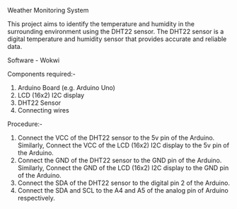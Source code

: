 Weather Monitoring System

This project aims to identify the temperature and humidity in the surrounding environment using the DHT22 sensor. The DHT22 sensor is a digital temperature and humidity sensor that provides accurate and reliable data.

Software - Wokwi

Components required:-
1. Arduino Board (e.g. Arduino Uno)
2. LCD (16x2) I2C display
3. DHT22 Sensor
4. Connecting wires

Procedure:-
1. Connect the VCC of the DHT22 sensor to the 5v pin of the Arduino. Similarly, Connect the VCC of the 
   LCD (16x2) I2C display to the 5v pin of the Arduino.
2. Connect the GND of the DHT22 sensor to the GND pin of the Arduino. Similarly, Connect the GND of 
   the LCD (16x2) I2C display to the GND pin of the Arduino.
3. Connect the SDA of the DHT22 sensor to the digital pin 2 of the Arduino.
4. Connect the SDA and SCL to the A4 and A5 of the analog pin of Arduino respectively.

